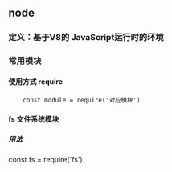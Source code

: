 ## node
### 定义：基于V8的 JavaScript运行时的环境


### 常用模块
#### 使用方式 require
```
    const module = require('对应模块')
```
#### fs 文件系统模块
##### 用法
const fs = require('fs')
